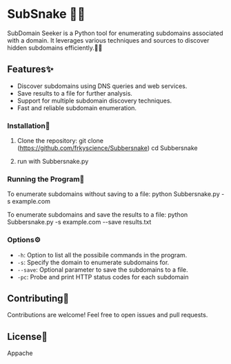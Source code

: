 # SubSnake 🐍👀

SubDomain Seeker is a Python tool for enumerating subdomains associated with a domain. It leverages various techniques and sources to discover hidden subdomains efficiently.🕵️‍♂️

## Features✨

- Discover subdomains using DNS queries and web services.
- Save results to a file for further analysis.
- Support for multiple subdomain discovery techniques.
- Fast and reliable subdomain enumeration.


### Installation🔧

1. Clone the repository:
git clone (https://github.com/frkyscience/Subbersnake)
cd Subbersnake

2. run with Subbersnake.py 


### Running the Program🏃

To enumerate subdomains without saving to a file:
python Subbersnake.py -s example.com



To enumerate subdomains and save the results to a file:
python Subbersnake.py -s example.com --save results.txt


### Options⚙️
- `-h`: Option to list all the possibile commands in the program.
- `-s`: Specify the domain to enumerate subdomains for.
- `--save`: Optional parameter to save the subdomains to a file.
-  `-pc`: Probe and print HTTP status codes for each subdomain


## Contributing🤝

Contributions are welcome! Feel free to open issues and pull requests.

## License📜

Appache 

